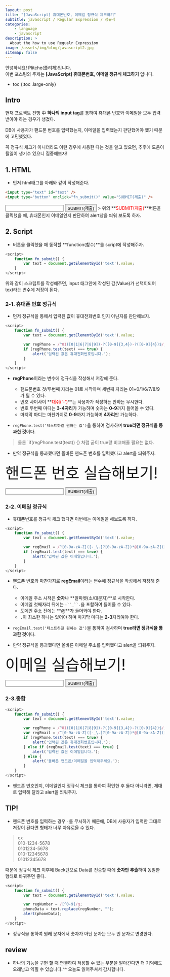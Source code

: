 ```yaml
---
layout: post
title: "[JavaScript] 휴대폰번호, 이메일 정규식 체크하기"
subtitle: javascript / Regular Expression / 정규식
categories:
    - language
    - javascript
description: >
  About the how to use Regualr Expression
image: /assets/img/blog/javascript2.jpg
sitemap: false
---
```


안녕하세요! Plitche(플리체)입니다.  
이번 포스팅의 주제는 **[JavaScript] 휴대폰번호, 이메일 정규식 체크하기** 입니다.

* toc
{:toc .large-only}

## Intro
현재 프로젝트 진행 中 **하나의 input tag**를 통하여 휴대폰 번호와 이메일을 모두 입력 받아야 하는 경우가 생겼다.  

DB에 사용자가 핸드폰 번호를 입력했는지, 이메일을 입력했는지 판단했어야 했기 때문에 고민했었다.  

꼭 정규식 체크가 아니더라도 이런 경우에 사용한 다는 것을 알고 있으면, 추후에 도움이 될일이 생기수 있으니 집중해보자!  

## 1. HTML
- 먼저 html태그를 아래와 같이 작성해준다.  
```html
<input type="text" id="text" />
<input type="button" onclick="fn_submit()" value="SUBMIT(제출)" />
```  

<input type="text"/>
<input type="button" onclick="fn_submit()" value="SUBMIT(제출)" />
> 위의 **<font color="Red">SUBMIT(제출)</font>**버튼을 클릭했을 때, 휴대폰인지 이메일인지 판단하여 alert창을 띄워 보도록 하자.

## 2. Script
- 버튼을 클릭했을 때 동작할 **function(함수)**를 script에 작성해주자.
```js
<script>
	function fn_submit() {
		var text = document.getElementById('text').value;
	}
</script>
```  

위와 같이 스크립트를 작성해주면, input 태그안에 작성된 값(Value)가 선택이되어 text라는 변수에 저장이 된다.

### 2-1. 휴대폰 번호 정규식
- 먼저 정규식을 통해서 입력된 값이 휴대전화번호 인지 아닌지를 판단해보자.
```js
<script>
	function fn_submit() {
		var text = document.getElementById('text').value;

		var regPhone = /^01([0|1|6|7|8|9])-?([0-9]{3,4})-?([0-9]{4})$/;
		if (regPhone.test(text) === true) {
			alert('입력된 값은 휴대전화번호입니다.');
		}
	}
</script>
```  

* **regPhone**이라는 변수에 정규식을 작성해서 저장해 준다.
	- 핸드폰번호 첫/두번째 자리는 01로 시작하며 세번째 자리는 01+0/1/6/7/8/9 가 될 수 있다.
	- 번호 사이사이 **<font color="red">대쉬('-')</font>**는 사용자가 작성하든 안하든 무시한다.
	- 번호 두번째 마디는 **3-4자리**가 가능하며 숫자는 **0-9**까지 들어올 수 있다.
	- 마지막 마디는 마찬가지로 **0-9**까지 가능하며 **4자리**만 가능하다.

* `regPhone.test('테스트하길 원하는 값')`을 통하여 검사하며 **true라면 정규식을 통과한 것**이다.  
> 물론 `if(regPhone.test(text)) {} 처럼 굳이 true랑 비교해줄 필요는 없다.  

* 만약 정규식을 통과했다면 올바른 핸드폰 번호를 입력했다고 alert을 띄워주자.

<font size="11px">핸드폰 번호 실습해보기!</font>
<form>
	<input type="text" id="phone" />
	<input type="button" onclick="fn_phone()" value="SUBMIT(제출)" />
</form>
<script>
	function fn_phone() {
		var text = document.getElementById('phone').value;
		var regPhone = /^01([0|1|6|7|8|9])-?([0-9]{3,4})-?([0-9]{4})$/;
		if (regPhone.test(text) === true) {
			alert('입력된 값은 휴대전화번호입니다.');
		}
	}
</script>

### 2-2. 이메일 정규식
- 휴대폰번호를 정규식 체크 했다면 이번에는 이메일을 해보도록 하자.
```js
<script>
	function fn_submit() {
		var text = document.getElementById('text').value;

		var regEmail = /^[0-9a-zA-Z]([-_\.]?[0-9a-zA-Z])*@[0-9a-zA-Z]([-_\.]?[0-9a-zA-Z])*\.[a-zA-Z]{2,3}$/;
		if (regEmail.test(text) === true) {
			alert('입력된 값은 이메일입니다.');
		}
	}
</script>
```  

* 핸드폰 번호와 마찬가지로 **regEmail**이라는 변수에 정규식을 작성해서 저장해 준다.
	- 이메일 주소 시작은 **숫자**나 **알파벳(소/대문자)**로 시작한다.
	- 이메일 첫째자리 뒤에는 `-``_``.`을 포함하여 들어올 수 있다.
	- 도메인 주소 전에는 **@**가 들어와야 한다.
	- `.`이 최소한 하나는 있어야 하며 마지막 마디는 **2-3**자리여야 한다.

* `regEmail.test('테스트하길 원하는 값')`을 통하여 검사하며 **true라면 정규식을 통과한 것**이다.  

* 만약 정규식을 통과했다면 올바른 이메일 주소를 입력했다고 alert을 띄워주자.

<font size="11px">이메일 실습해보기!</font>
<form>
	<input type="text" id="email" />
	<input type="button" onclick="fn_email()" value="SUBMIT(제출)" />
</form>
<script>
	function fn_email() {
		var text = document.getElementById('email').value;
		var regEmail = /^[0-9a-zA-Z]([-_\.]?[0-9a-zA-Z])*@[0-9a-zA-Z]([-_\.]?[0-9a-zA-Z])*\.[a-zA-Z]{2,3}$/;
		if (regEmail.test(text) === true) {
			alert('입력된 값은 이메일입니다.');
		}
	}
</script>

### 2-3.종합
```js
<script>
	function fn_submit() {
		var text = document.getElementById('text').value;

		var regPhone = /^01([0|1|6|7|8|9])-?([0-9]{3,4})-?([0-9]{4})$/;
		var regEmail = /^[0-9a-zA-Z]([-_\.]?[0-9a-zA-Z])*@[0-9a-zA-Z]([-_\.]?[0-9a-zA-Z])*\.[a-zA-Z]{2,3}$/;
		if (regPhone.test(text) === true) {
			alert('입력된 값은 휴대전화번호입니다.');
		} else if (regEmail.test(text) === true) {
			alert('입력된 값은 이메일입니다.');
		} else {
			alert('올바른 핸드폰/이메일을 입력해주세요.');
		}
	}
</script>
```  

* 핸드폰 번호인지, 이메일인지 정규식 체크를 통하여 확인한 후 둘다 아니라면, 제대로 입력해 달라고 alert을 띄워주자.  

## TIP!
* 핸드폰 번호를 입력하는 경우 `-`를 무시하기 때문에, DB에 사용자가 입력한 그대로 저장이 된다면 형태가 너무 자유로울 수 있다.
> ex  
> 010-1234-5678  
> 0101234-5678  
> 010-12345678  
> 01012345678  

때문에 정규식 체크 이후에 Back단으로 Data를 전송할 때에 **숫자만 추출**하여 동일한 형태로 바꿔주면 좋다.
```js
<script>
	function fn_submit() {
		var text = document.getElementById('text').value;

		var regNumber = /[^0-9]/g;
		phoneData = text.replace(regNumber, "");
		alert(phoneData);
	}
</script>
``` 

* 정규식을 통하여 원래 문자에서 숫자가 아닌 문자는 모두 빈 문자로 변경한다.

## review
* 하나의 기능을 구현 할 때 연결하여 적용할 수 있는 부분을 알아간다면 더 기억에도 오래남고 익힐 수 있습니다.^^ 오늘도 읽어주셔서 감사합니다.